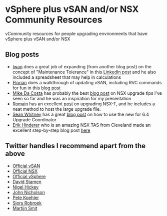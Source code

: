 # vSphere plus vSAN and/or NSX Community Resources
vCommunity resources for people upgrading environments that have vSphere plus vSAN and/or NSX

## Blog posts 

- [Iwan](https://twitter.com/i1wan) does a great job of expanding (from another blog post) on the concept of "Maintenance Tolerance" in this [LinkedIn post](https://www.linkedin.com/pulse/running-nsx-top-vsan-calculator-google-spreadsheet-iwan-hoogendoorn) and he also included a spreadsheet that may help in calculations  
- [Florian](https://twitter.com/virten) does a walkthrough of updating vSAN, including RVC commands for fun in this [blog post](https://www.virten.net/2017/04/vmware-vsan-6-6-upgrade-steps/)
- [Mike Da Costa](https://twitter.com/vswitchzero) has probably the best [blog post](https://vswitchzero.com/2018/01/08/ten-tips-for-a-successful-nsx-upgrade/) on NSX upgrade tips I've seen so far and he was an inspiration for my presentation
- [Romain](https://twitter.com/woueb) has an excellent [post](https://cloudmaniac.net/upgrading-to-nsx-t-2-3-1/) on upgrading NSX-T, and he includes a neat method to host the large upgrade file.
- [Sean Whitney](https://twitter.com/seanbwhitney) has a great [blog post](https://www.virtually-limitless.com/nsx/upgrading-nsx-to-6-4-using-the-new-upgrade-coordinator/) on how to use the new for 6.4 Upgrade Coordinator
- [Erik Hinderer](https://twitter.com/erikhinderer) who is an amazing NSX TAS from Cleveland made an excellent step-by-step blog post [here](http://virtuallyread.com/vmware-nsx-6-3-5-upgrade-process-with-step-by-step/)

## Twitter handles I recommend apart from the above

- [Official vSAN](https://twitter.com/vmwarevsan)
- [Official NSX](https://twitter.com/vmwarensx)
- [Official vSphere](https://twitter.com/VMwarevSphere)
- [David Stamen](https://twitter.com/davidstamen)
- [Nigel Hickey](https://twitter.com/vCenterNerd)
- [John Nicholson](https://twitter.com/Lost_Signal)
- [Pete Koehler](https://twitter.com/vmpete)
- [Sjors Robroek](https://twitter.com/smtrobroek)
- [Martijn Smit](https://twitter.com/smitmartijn)
